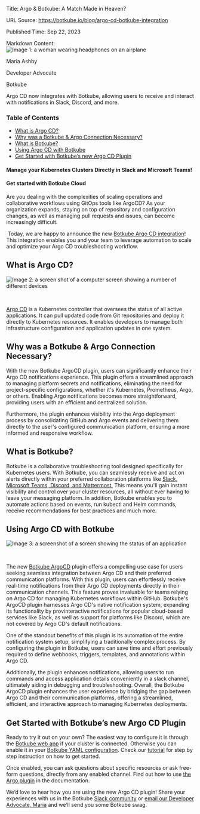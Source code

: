 Title: Argo & Botkube: A Match Made in Heaven?

URL Source: https://botkube.io/blog/argo-cd-botkube-integration

Published Time: Sep 22, 2023

Markdown Content:
![Image 1: a woman wearing headphones on an airplane](https://assets-global.website-files.com/634fabb21508d6c9db9bc46f/6408ed63e5b48fed17e54625_SE6Pjp9PW9TaOwePHJXRaxaLQgYdT2HX_5PYASmvIx8.jpeg)

Maria Ashby

Developer Advocate

Botkube

Argo CD now integrates with Botkube, allowing users to receive and interact with notifications in Slack, Discord, and more.

### Table of Contents

*   [What is Argo CD?](#what-is-argo-cd-)
*   [Why was a Botkube & Argo Connection Necessary?](#why-was-a-botkube-argo-connection-necessary-)
*   [What is Botkube?](#what-is-botkube-)
*   [Using Argo CD with Botkube](#using-argo-cd-with-botkube)
*   [Get Started with Botkube’s new Argo CD Plugin](#get-started-with-botkube-s-new-argo-cd-plugin)

#### Manage your Kubernetes Clusters Directly in Slack and Microsoft Teams!

#### Get started with Botkube Cloud

Are you dealing with the complexities of scaling operations and collaborative workflows using GitOps tools like ArgoCD? As your organization expands, staying on top of repository and configuration changes, as well as managing pull requests and issues, can become increasingly difficult.

‍ Today, we are happy to announce the new [Botkube Argo CD integration](https://docs.botkube.io/configuration/source/argocd/)! This integration enables you and your team to leverage automation to scale and optimize your Argo CD troubleshooting workflow.

What is Argo CD?
----------------

![Image 2: a screen shot of a computer screen showing a number of different devices](https://assets-global.website-files.com/634fabb21508d6c9db9bc46f/650e09b69191288d41cf2161_rih56gy96kbqx4UzlDDmVadKW9ieXnfmbXLOwzJiDWgHBDzmW0vG867PZM74YdzH5YkNHY-9F2xaVfJTam8eFpvSgzoB4EX-FxDPzLzqMvKJmSNtSBwIRifp2EctcHW3oeh_ruepqkKpwhfFyDzS5Kc.gif)

‍

[Argo CD](https://botkube.io/integration/argo-cd-botkube-kubernetes-integration) is a Kubernetes controller that oversees the status of all active applications. It can pull updated code from Git repositories and deploy it directly to Kubernetes resources. It enables developers to manage both infrastructure configuration and application updates in one system.

Why was a Botkube & Argo Connection Necessary?
----------------------------------------------

With the new Botkube ArgoCD plugin, users can significantly enhance their Argo CD notifications experience. This plugin offers a streamlined approach to managing platform secrets and notifications, eliminating the need for project-specific configurations, whether it's Kubernetes, Prometheus, Argo, or others. Enabling Argo notifications becomes more straightforward, providing users with an efficient and centralized solution.

Furthermore, the plugin enhances visibility into the Argo deployment process by consolidating GitHub and Argo events and delivering them directly to the user's configured communication platform, ensuring a more informed and responsive workflow.

What is Botkube?
----------------

Botkube is a collaborative troubleshooting tool designed specifically for Kubernetes users. With Botkube, you can seamlessly receive and act on alerts directly within your preferred collaboration platforms like [Slack, Microsoft Teams, Discord, and Mattermost.](https://botkube.io/integrations) This means you'll gain instant visibility and control over your cluster resources, all without ever having to leave your messaging platform. In addition, Botkube enables you to automate actions based on events, run kubectl and Helm commands, receive recommendations for best practices and much more.

Using Argo CD with Botkube
--------------------------

![Image 3: a screenshot of a screen showing the status of an application](https://assets-global.website-files.com/634fabb21508d6c9db9bc46f/650e09c855b42178c42a1d9b_jOhrHB90gwPhqwSU94v3y1Q7Q2Y_1Ltfap5j-mY6XbgieOkVITkVOoOboVTaVHT55onYtmncvcVt_zMrOQehiIOKbM2unJi5NKvWpXhjN222CbEB31JP_oSxT9QowgHWFcKv0YoK2FvZZvJMwGpET4s.png)

‍

The new [Botkube ArgoCD](https://docs.botkube.io/configuration/source/argocd/) plugin offers a compelling use case for users seeking seamless integration between Argo CD and their preferred communication platforms. With this plugin, users can effortlessly receive real-time notifications from their Argo CD deployments directly in their communication channels. This feature proves invaluable for teams relying on Argo CD for managing Kubernetes workflows within GitHub. Botkube's ArgoCD plugin harnesses Argo CD's native notification system, expanding its functionality by provinteractive notifications for popular cloud-based services like Slack, as well as support for platforms like Discord, which are not covered by Argo CD's default notifications.

One of the standout benefits of this plugin is its automation of the entire notification system setup, simplifying a traditionally complex process. By configuring the plugin in Botkube, users can save time and effort previously required to define webhooks, triggers, templates, and annotations within Argo CD.

Additionally, the plugin enhances notifications, allowing users to run commands and access application details conveniently in a slack channel, ultimately aiding in debugging and troubleshooting. Overall, the Botkube ArgoCD plugin enhances the user experience by bridging the gap between Argo CD and their communication platforms, offering a streamlined, efficient, and interactive approach to managing Kubernetes deployments.

Get Started with Botkube’s new Argo CD Plugin
---------------------------------------------

Ready to try it out on your own? The easiest way to configure it is through the [Botkube web app](https://app.botkube.io/) if your cluster is connected. Otherwise you can enable it in your [Botkube YAML configuration](https://docs.botkube.io/configuration/source/argocd). Check our [tutorial](https://botkube.io/blog/getting-started-with-botkube-and-argocd) for step by step instruction on how to get started.

Once enabled, you can ask questions about specific resources or ask free-form questions, directly from any enabled channel. Find out how to use [the Argo plugin](https://docs.botkube.io/usage/source/argocd) in the documentation.

We’d love to hear how you are using the new Argo CD plugin! Share your experiences with us in the Botkube [Slack community](https://join.botkube.io/) or [email our Developer Advocate, Maria](mailto:maria@kubeshop.io) and we’ll send you some Botkube swag.

‍
